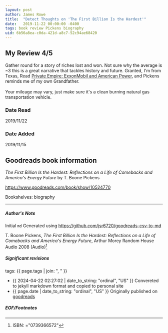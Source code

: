 ```yaml
---
layout: post
author: James Rowe
title:  "Detect Thoughts on 'The First Billion Is the Hardest'"
date:   2019-11-22 00:00:00 -0400
tags: book review Pickens biography
uid: 6b56a8ea-c0da-421d-a8c7-52c94ae68420
---
```


<!-- highly dependent on how you personally use jekyll templates, and how you want this to show up -->
<!-- escape any jekyll keys with double brackets -->

## My Review 4/5

Gather round for a story of riches lost and won. Not sure why the average is ~3 this is a great narrative that tackles history and future. Granted, I'm from Texas, Read [Private Empire: ExxonMobil and American Power](https://www.goodreads.com/book/show/13372977), and Pickens reminds me of my own Grandfather.<br/><br/>Your mileage may vary, just make sure it's a clean burning natural gas transportation vehicle.

### Date Read
2019/11/22

### Date Added
2019/11/15

## Goodreads book information

*The First Billion Is the Hardest: Reflections on a Life of Comebacks and America's Energy Future* by T. Boone Pickens

https://www.goodreads.com/book/show/10524770

Bookshelves: biography

---

##### Author's Note

Initial `md` Generated using https://github.com/jsr6720/goodreads-csv-to-md

T. Boone Pickens, *The First Billion Is the Hardest: Reflections on a Life of Comebacks and America's Energy Future*, Arthur Morey Random House Audio 2008 (Audio)[^1]

##### Significant revisions

tags: {{ page.tags | join: ", " }} <!-- todo move this somewhere -->

- {{ 2024-04-22 02:27:02 | date_to_string: "ordinal", "US" }} Convereted to jekyll markdown format and copied to personal site
- {{ page.date | date_to_string: "ordinal", "US" }} Originally published on [goodreads](https://www.goodreads.com)

##### EOF/Footnotes

[^1]: ISBN: ="0739366572"